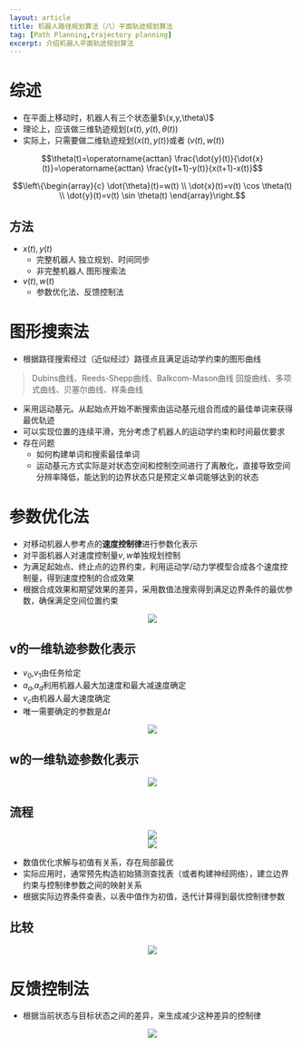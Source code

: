 ```yaml
---
layout: article
title: 机器人路径规划算法（八）平面轨迹规划算法
tag: [Path Planning,trajectory planning]
excerpt: 介绍机器人平面轨迹规划算法
---
```


# 综述
- 在平面上移动时，机器人有三个状态量$\(x,y,\theta\)$
- 理论上，应该做三维轨迹规划$(x(t),y(t),\theta(t))$
- 实际上，只需要做二维轨迹规划$(x(t),y(t))$或者 $(v(t),w(t))$

$$\theta(t)=\operatorname{acttan} \frac{\dot{y}(t)}{\dot{x}(t)}=\operatorname{acttan} \frac{y(t+1)-y(t)}{x(t+1)-x(t)}$$

$$\left\{\begin{array}{c}
\dot{\theta}(t)=w(t) \\
\dot{x}(t)=v(t) \cos \theta(t) \\
\dot{y}(t)=v(t) \sin \theta(t)
\end{array}\right.$$


## 方法
- $x(t),y(t)$
    - 完整机器人 独立规划、时间同步
    - 非完整机器人 图形搜索法
- $v(t),w(t)$
    - 参数优化法、反馈控制法

# 图形搜索法
- 根据路径搜索经过（近似经过）路径点且满足运动学约束的图形曲线
>Dubins曲线、Reeds-Shepp曲线、Balkcom-Mason曲线
>回旋曲线、多项式曲线、贝塞尔曲线、样条曲线

- 采用运动基元。从起始点开始不断搜索由运动基元组合而成的最佳单词来获得最优轨迹
- 可以实现位置的连续平滑，充分考虑了机器人的运动学约束和时间最优要求
- 存在问题
    - 如何构建单词和搜索最佳单词
    - 运动基元方式实际是对状态空间和控制空间进行了离散化，直接导致空间分辨率降低，能达到的边界状态只是预定义单词能够达到的状态

# 参数优化法
- 对移动机器人参考点的**速度控制律**进行参数化表示
- 对平面机器人对速度控制量$v,w$单独规划控制
- 为满足起始点、终止点的边界约束，利用运动学/动力学模型合成各个速度控制量，得到速度控制的合成效果
- 根据合成效果和期望效果的差异，采用数值法搜索得到满足边界条件的最优参数，确保满足空间位置约束


<div style="text-align: center"><img src="https://cdn.jsdelivr.net/gh/Mronne/MarkDownImg/img/20200327200048.jpg"/></div>



## v的一维轨迹参数化表示
- $v_0$,$v_1$由任务给定
- $a_a$,$a_d$利用机器人最大加速度和最大减速度确定
- $v_c$由机器人最大速度确定
- 唯一需要确定的参数是$\Delta t$

<div style="text-align: center"><img src="https://cdn.jsdelivr.net/gh/Mronne/MarkDownImg/img/20200327201402.png"/></div>

## w的一维轨迹参数化表示

<div style="text-align: center"><img src="https://cdn.jsdelivr.net/gh/Mronne/MarkDownImg/img/20200327201536.png"/></div>

## 流程

<div style="text-align: center"><img src="https://cdn.jsdelivr.net/gh/Mronne/MarkDownImg/img/20200327200113.jpg"/></div>


<div style="text-align: center"><img src="https://cdn.jsdelivr.net/gh/Mronne/MarkDownImg/img/20200327201621.png"/></div>

- 数值优化求解与初值有关系，存在局部最优
- 实际应用时，通常预先构造初始猜测查找表（或者构建神经网络），建立边界约束与控制律参数之间的映射关系
- 根据实际边界条件查表，以表中值作为初值，迭代计算得到最优控制律参数

## 比较

<div style="text-align: center"><img src="https://cdn.jsdelivr.net/gh/Mronne/MarkDownImg/img/20200327204239.png"/></div>

# 反馈控制法
- 根据当前状态与目标状态之间的差异，来生成减少这种差异的控制律

<div style="text-align: center"><img src="https://cdn.jsdelivr.net/gh/Mronne/MarkDownImg/img/20200327204529.png"/></div>
